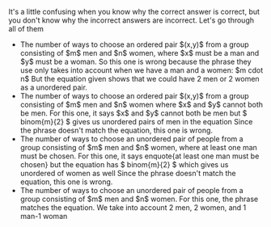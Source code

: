 It's a little confusing when you know why the correct answer is correct, but you don't know why the incorrect answers are incorrect. 
Let's go through all of them
<ul>
<li> The number of ways to choose an ordered pair $(x,y)$ from a group consisting of $m$ men and $n$ women, where $x$ must be a man and $y$ must be a woman. 
So this one is wrong because the phrase they use only takes into account when we have a man and a women: $m cdot n$ 
But the equation given shows that we could have 2 men or 2 women as a unordered pair.
<li> The number of ways to choose an ordered pair $(x,y)$ from a group consisting of $m$ men and $n$ women where $x$ and $y$ cannot both be men. 
For this one, it says $x$ and $y$ cannot both be men but $ binom{m}{2} $ gives us unordered pairs of men in the equation 
Since the phrase doesn't match the equation, this one is wrong.
<li> The number of ways to choose an unordered pair of people from a group consisting of $m$ men and $n$ women, where at least one man must be chosen. 
For this one, it says enquote{at least one man must be chosen} but the equation has $ binom{m}{2} $ which gives us unordered of women as well 
Since the phrase doesn't match the equation, this one is wrong.
<li> The number of ways to choose an unordered pair of people from a group consisting of $m$
men and $n$ women. 
For this one, the phrase matches the equation. We take into account 2 men, 2 women, and 1 man-1 woman
</ul>
